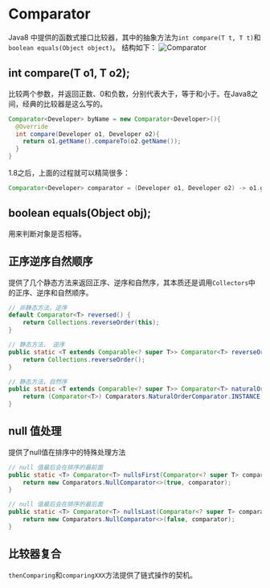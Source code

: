 # Comparator
Java8 中提供的函数式接口比较器，其中的抽象方法为`int compare(T t, T t)`和`boolean equals(Object object)`。
结构如下：
![Comparator](https://ws1.sinaimg.cn/large/006tKfTcgy1fs4yei75i2j30w20ka0xu.jpg)

## int compare(T o1, T o2);
比较两个参数，并返回正数、0和负数，分别代表大于，等于和小于。在Java8之间，经典的比较器是这么写的。

```Java
Comparator<Developer> byName = new Comparator<Developer>(){
  @Override
  int compare(Developer o1, Developer o2){
    return o1.getName().compareTo(o2.getName());
  }
}
```
1.8之后，上面的过程就可以精简很多：
```java
Comparator<Developer> comparator = (Developer o1, Developer o2) -> o1.getName().compareTo(o2.getName());
```

##  boolean equals(Object obj);
用来判断对象是否相等。

## 正序逆序自然顺序
提供了几个静态方法来返回正序、逆序和自然序，其本质还是调用`Collectors`中的正序、逆序和自然顺序。

```Java
// 非静态方法，逆序
default Comparator<T> reversed() {
    return Collections.reverseOrder(this);
}

// 静态方法， 逆序
public static <T extends Comparable<? super T>> Comparator<T> reverseOrder() {
    return Collections.reverseOrder();
}

// 静态方法，自然序
public static <T extends Comparable<? super T>> Comparator<T> naturalOrder() {
    return (Comparator<T>) Comparators.NaturalOrderComparator.INSTANCE;
}
```

## null 值处理
提供了null值在排序中的特殊处理方法
```Java
// null 值最后会在排序的最前面
public static <T> Comparator<T> nullsFirst(Comparator<? super T> comparator) {
    return new Comparators.NullComparator<>(true, comparator);
}

// null 值最后会在排序的最后面
public static <T> Comparator<T> nullsLast(Comparator<? super T> comparator) {
    return new Comparators.NullComparator<>(false, comparator);
}
```

## 比较器复合
`thenComparing`和`comparingXXX`方法提供了链式操作的契机。
